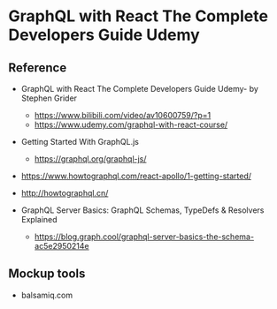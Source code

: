# GraphQL with React The Complete Developers Guide Udemy


## Reference
- GraphQL with React The Complete Developers Guide Udemy- by Stephen Grider
    - https://www.bilibili.com/video/av10600759/?p=1
    - https://www.udemy.com/graphql-with-react-course/

- Getting Started With GraphQL.js
    - https://graphql.org/graphql-js/

- https://www.howtographql.com/react-apollo/1-getting-started/
- http://howtographql.cn/


- GraphQL Server Basics: GraphQL Schemas, TypeDefs & Resolvers Explained
    - https://blog.graph.cool/graphql-server-basics-the-schema-ac5e2950214e




## Mockup tools
- balsamiq.com